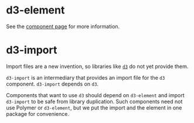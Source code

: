 d3-element
===================

See the [component page](http://polymerlabs.github.io/d3-element) for more information.

d3-import
==================

Import files are a new invention, so libraries like [`d3`](http://bugzu.github.io/reD3/) do not yet provide them.

`d3-import` is an intermediary that provides an import file for the `d3` component. 
`d3-import` depends on `d3`.

Components that want to use `d3` should depend on `d3-element` and import `d3-import` to be safe from library duplication. 
Such components need not use Polymer or `d3-element`, but we put the import and the element in one package for convenience.

